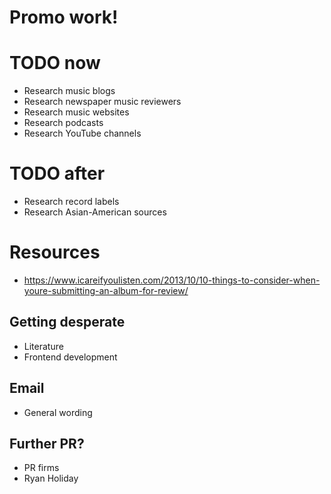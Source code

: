 # Promo work!

# TODO now
* Research music blogs
* Research newspaper music reviewers
* Research music websites
* Research podcasts
* Research YouTube channels

# TODO after
* Research record labels
* Research Asian-American sources

# Resources
* https://www.icareifyoulisten.com/2013/10/10-things-to-consider-when-youre-submitting-an-album-for-review/

## Getting desperate
* Literature
* Frontend development

## Email
* General wording

## Further PR?
* PR firms
* Ryan Holiday